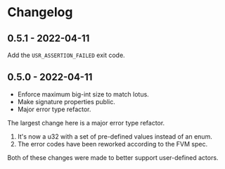 # Changelog

## 0.5.1 - 2022-04-11

Add the `USR_ASSERTION_FAILED` exit code.

## 0.5.0 - 2022-04-11

- Enforce maximum big-int size to match lotus.
- Make signature properties public.
- Major error type refactor.

The largest change here is a major error type refactor.

1. It's now a u32 with a set of pre-defined values instead of an enum.
2. The error codes have been reworked according to the FVM spec.

Both of these changes were made to better support user-defined actors.
